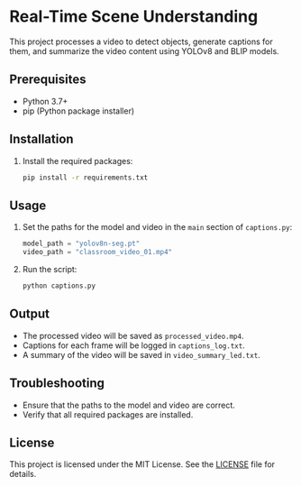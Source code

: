 # Real-Time Scene Understanding

This project processes a video to detect objects, generate captions for them, and summarize the video content using YOLOv8 and BLIP models.

## Prerequisites

- Python 3.7+
- pip (Python package installer)

## Installation

1. Install the required packages:

   ```sh
   pip install -r requirements.txt
   ```

## Usage

1. Set the paths for the model and video in the `main` section of `captions.py`:

   ```python
   model_path = "yolov8n-seg.pt"
   video_path = "classroom_video_01.mp4"
   ```
2. Run the script:

   ```sh
   python captions.py
   ```

## Output

- The processed video will be saved as `processed_video.mp4`.
- Captions for each frame will be logged in `captions_log.txt`.
- A summary of the video will be saved in `video_summary_led.txt`.

## Troubleshooting

- Ensure that the paths to the model and video are correct.
- Verify that all required packages are installed.

## License

This project is licensed under the MIT License. See the [LICENSE](LICENSE) file for details.
